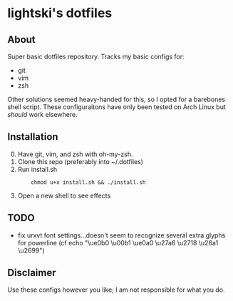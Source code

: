 # lightski's dotfiles
## About
Super basic dotfiles repository. Tracks my basic configs for:
- git
- vim
- zsh

Other solutions seemed heavy-handed for this, so I opted for a barebones shell script.
These configuraitons have only been tested on Arch Linux but *should* work elsewhere.

## Installation
0.	Have git, vim, and zsh with oh-my-zsh.
1.	Clone this repo (preferably into ~/.dotfiles)
2.	Run install.sh
	```
		chmod u+x install.sh && ./install.sh
	```
3.	Open a new shell to see effects

## TODO
- fix urxvt font settings...doesn't seem to recognize several extra glyphs for powerline (cf echo "\ue0b0 \u00b1 \ue0a0 \u27a6 \u2718 \u26a1 \u2699")

## Disclaimer
Use these configs however you like; I am not responsible for what you do.

